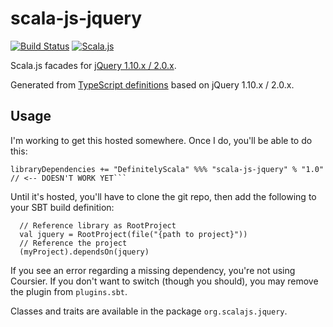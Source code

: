 scala-js-jquery
===============

[![Build Status](https://travis-ci.org/scala-js/scala-js-jquery.svg?branch=master)](https://travis-ci.org/scala-js/scala-js-jquery)
[![Scala.js](https://www.scala-js.org/assets/badges/scalajs-0.6.13.svg)](https://www.scala-js.org/)

Scala.js facades for [jQuery 1.10.x / 2.0.x](http://jquery.com/).

Generated from [TypeScript definitions](https://github.com/DefinitelyTyped/DefinitelyTyped/tree/master/jquery) based on jQuery 1.10.x / 2.0.x.

Usage
-----

I'm working to get this hosted somewhere. Once I do, you'll be able to do this:

```
libraryDependencies += "DefinitelyScala" %%% "scala-js-jquery" % "1.0" // <-- DOESN'T WORK YET```
```

Until it's hosted, you'll have to clone the git repo, then add the following to your SBT build definition:

```
  // Reference library as RootProject
  val jquery = RootProject(file("{path to project}"))
  // Reference the project
  (myProject).dependsOn(jquery)
```
    
If you see an error regarding a missing dependency, you're not using Coursier. 
If you don't want to switch (though you should), you may remove the plugin from `plugins.sbt`. 

Classes and traits are available in the package `org.scalajs.jquery`.

